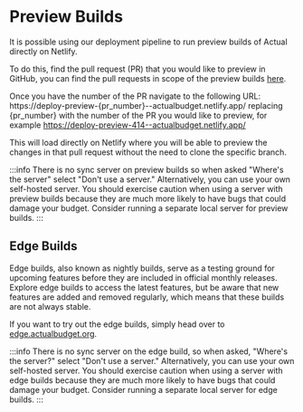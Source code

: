 # Preview Builds

It is possible using our deployment pipeline to run preview builds of Actual directly on Netlify.

To do this, find the pull request (PR) that you would like to preview in GitHub, you can find the pull requests in scope of the preview builds [here](https://github.com/actualbudget/actual/pulls).

Once you have the number of the PR navigate to the following URL: https://deploy-preview-\{pr_number\}--actualbudget.netlify.app/ replacing \{pr_number\} with the number of the PR you would like to preview, for example https://deploy-preview-414--actualbudget.netlify.app/

This will load directly on Netlify where you will be able to preview the changes in that pull request without the need to clone the specific branch.

:::info
There is no sync server on preview builds so when asked "Where's the server" select "Don't use a server." Alternatively, you can use your own self-hosted server. You should exercise caution when using a server with preview builds because they are much more likely to have bugs that could damage your budget. Consider running a separate local server for preview builds.
:::

## Edge Builds
Edge builds, also known as nightly builds, serve as a testing ground for upcoming features before they are included in official monthly releases.
Explore edge builds to access the latest features, but be aware that new features are added and removed regularly, which means that these builds are not always stable.

If you want to try out the edge builds, simply head over to [edge.actualbudget.org](https://edge.actualbudget.org/).

:::info
There is no sync server on the edge build, so when asked, "Where's the server?" select "Don't use a server." Alternatively, you can use your own self-hosted server. You should exercise caution when using a server with edge builds because they are much more likely to have bugs that could damage your budget. Consider running a separate local server for edge builds.
:::
